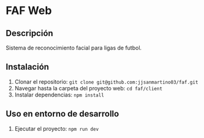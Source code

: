 # FAF Web

## Descripción
Sistema de reconocimiento facial para ligas de futbol.

## Instalación
1. Clonar el repositorio: `git clone git@github.com:jjsanmartino03/faf.git`
2. Navegar hasta la carpeta del proyecto web: `cd faf/client`
3. Instalar dependencias: `npm install`

## Uso en entorno de desarrollo
1. Ejecutar el proyecto: `npm run dev`
